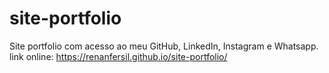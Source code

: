 # site-portfolio
Site portfolio com acesso ao meu GitHub, LinkedIn, Instagram e Whatsapp.
link online: https://renanfersil.github.io/site-portfolio/
